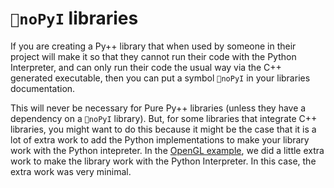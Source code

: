 # `🚫noPyI` libraries

If you are creating a Py++ library that when used by someone in their project will make it so that they cannot run their code with the Python Interpreter, and can only run their code the usual way via the C++ generated executable, then you can put a symbol `🚫noPyI` in your libraries documentation.


This will never be necessary for Pure Py++ libraries (unless they have a dependency on a `🚫noPyI` library). But, for some libraries that integrate C++ libraries, you might want to do this because it might be the case that it is a lot of extra work to add the Python implementations to make your library work with the Python intepreter. In the [OpenGL example](opengl_example.md), we did a little extra work to make the library work with the Python Interpreter. In this case, the extra work was very minimal.